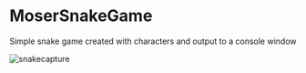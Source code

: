 # MoserSnakeGame
Simple snake game created with characters and output to a console window

![snakecapture](https://user-images.githubusercontent.com/29237134/33191589-629a8fde-d080-11e7-9288-c6f0632fda9b.PNG)
